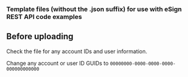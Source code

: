 ### Template files (without the .json suffix) for use with eSign REST API code examples

## Before uploading
Check the file for any account IDs and user information. 

Change any account or user ID GUIDs to `00000000-0000-0000-0000-000000000000`
